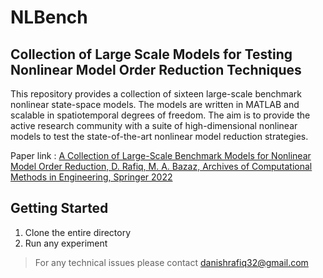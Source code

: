 # NLBench
## Collection of Large Scale Models for Testing Nonlinear Model Order Reduction Techniques
This repository provides a collection of sixteen large-scale benchmark nonlinear state-space models. The models are written in MATLAB and scalable in spatiotemporal degrees of freedom. The aim is to provide the active research community with a suite of high-dimensional nonlinear models to test the state-of-the-art nonlinear model reduction strategies. 

Paper link : [A Collection of Large-Scale Benchmark Models for Nonlinear Model Order Reduction, D. Rafiq, M. A. Bazaz, Archives of Computational Methods in Engineering, Springer 2022](https://link.springer.com/article/10.1007/s11831-022-09789-6) 

## Getting Started
1. Clone the entire directory
2. Run any experiment


> For any technical issues please contact danishrafiq32@gmail.com
